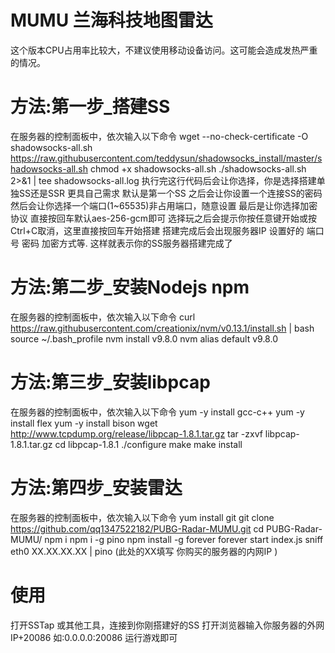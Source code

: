 

# MUMU 兰海科技地图雷达
这个版本CPU占用率比较大，不建议使用移动设备访问。这可能会造成发热严重的情况。

# 方法:第一步_搭建SS
在服务器的控制面板中，依次输入以下命令
wget --no-check-certificate -O shadowsocks-all.sh https://raw.githubusercontent.com/teddysun/shadowsocks_install/master/shadowsocks-all.sh
chmod +x shadowsocks-all.sh
./shadowsocks-all.sh 2>&1 | tee shadowsocks-all.log
执行完这行代码后会让你选择，你是选择搭建单独SS还是SSR 更具自己需求 默认是第一个SS
之后会让你设置一个连接SS的密码
然后会让你选择一个端口(1~65535)非占用端口，随意设置
最后是让你选择加密协议 直接按回车默认aes-256-gcm即可
选择玩之后会提示你按任意键开始或按Ctrl+C取消，这里直接按回车开始搭建
搭建完成后会出现服务器IP 设置好的 端口号 密码 加密方式等. 这样就表示你的SS服务器搭建完成了

# 方法:第二步_安装Nodejs npm
在服务器的控制面板中，依次输入以下命令
curl https://raw.githubusercontent.com/creationix/nvm/v0.13.1/install.sh | bash
source ~/.bash_profile
nvm install v9.8.0
nvm alias default v9.8.0

# 方法:第三步_安装libpcap
在服务器的控制面板中，依次输入以下命令
yum -y install gcc-c++
yum -y install flex
yum -y install bison
wget http://www.tcpdump.org/release/libpcap-1.8.1.tar.gz
tar -zxvf libpcap-1.8.1.tar.gz
cd libpcap-1.8.1
./configure
make
make install

# 方法:第四步_安装雷达
在服务器的控制面板中，依次输入以下命令
yum install git
git clone https://github.com/qq1347522182/PUBG-Radar-MUMU.git
cd PUBG-Radar-MUMU/
npm i
npm i -g pino
npm install -g forever
forever start index.js sniff eth0 XX.XX.XX.XX | pino
(此处的XX填写 你购买的服务器的内网IP )

# 使用
打开SSTap 或其他工具，连接到你刚搭建好的SS
打开浏览器输入你服务器的外网IP+20086 如:0.0.0.0:20086
运行游戏即可



